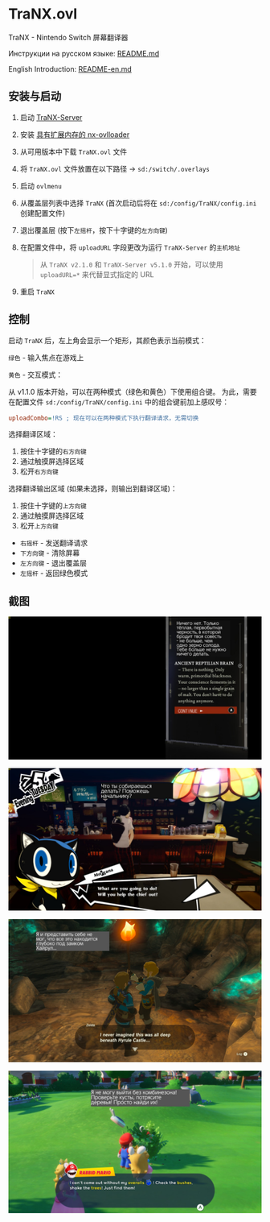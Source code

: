 # TraNX.ovl
TraNX - Nintendo Switch 屏幕翻译器

Инструкции на русском языке: [README.md](README.md)

English Introduction: [README-en.md](README-en.md)

## 安装与启动
1. 启动 [TraNX-Server](https://github.com/kawaii-flesh/TraNX-Server)
2. 安装 [具有扩展内存的 nx-ovlloader](https://github.com/kawaii-flesh/nx-ovlloader/releases)
3. 从可用版本中下载 `TraNX.ovl` 文件
4. 将 `TraNX.ovl` 文件放置在以下路径 -> `sd:/switch/.overlays`
5. 启动 `ovlmenu`
6. 从覆盖层列表中选择 `TraNX` (首次启动后将在 `sd:/config/TraNX/config.ini` 创建配置文件)
7. 退出覆盖层 (按下`左摇杆`，按下十字键的`左方向键`)
8. 在配置文件中，将 `uploadURL` 字段更改为运行 `TraNX-Server` 的`主机地址`

    > 从 `TraNX v2.1.0` 和 `TraNX-Server v5.1.0` 开始，可以使用 `uploadURL=*` 来代替显式指定的 URL

9. 重启 `TraNX`

## 控制
启动 `TraNX` 后，左上角会显示一个矩形，其颜色表示当前模式：

`绿色` - 输入焦点在游戏上

`黄色` - 交互模式：

从 v1.1.0 版本开始，可以在两种模式（绿色和黄色）下使用组合键。
为此，需要在配置文件 `sd:/config/TraNX/config.ini` 中的组合键前加上感叹号：
```ini
uploadCombo=!RS ; 现在可以在两种模式下执行翻译请求，无需切换
```

选择翻译区域：
1. 按住十字键的`右方向键`
2. 通过触摸屏选择区域
3. 松开`右方向键`

选择翻译输出区域 (如果未选择，则输出到翻译区域)：
1. 按住十字键的`上方向键`
2. 通过触摸屏选择区域
3. 松开`上方向键`


- `右摇杆` - 发送翻译请求
- `下方向键` - 清除屏幕
- `左方向键` - 退出覆盖层
- `左摇杆` - 返回绿色模式

## 截图

![1](/screenshots/1.jpg)

![2](/screenshots/2.jpg)

![3](/screenshots/3.jpg)

![4](/screenshots/4.jpg)